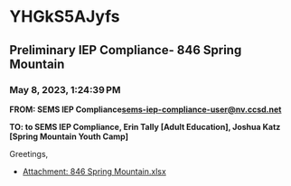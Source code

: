 # YHGkS5AJyfs
## Preliminary IEP Compliance- 846 Spring Mountain
### May 8, 2023, 1:24:39 PM
**FROM: SEMS IEP Compliance<sems-iep-compliance-user@nv.ccsd.net>**

**TO: to SEMS IEP Compliance, Erin Tally [Adult Education], Joshua Katz [Spring Mountain Youth Camp]**


Greetings, 





* [Attachment: 846 Spring Mountain.xlsx](YHGkS5AJyfs-attachment-1.xlsx)
